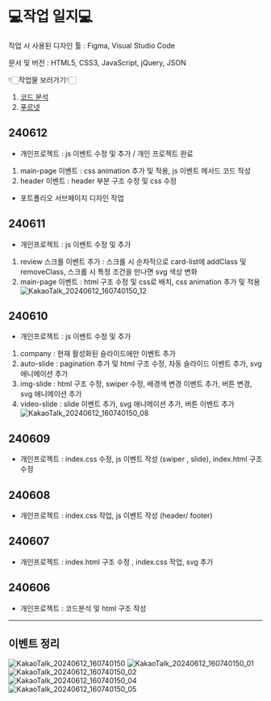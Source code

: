 # 💻작업 일지💻 #

작업 시 사용된 디자인 툴 : Figma, Visual Studio Code

문서 및 버전 : HTML5, CSS3, JavaScript, jQuery, JSON

👇🏻작업물 보러가기👇🏻
1. [코드 분석](https://www.figma.com/design/0uMHtmNRGKCxuXH4RQCsQ9/%EA%B0%9C%EC%9D%B8%ED%94%84%EB%A1%9C%EC%A0%9D%ED%8A%B8-%2F-%ED%91%B8%EB%A5%B4%EB%84%B7?m=auto&t=lXRkGlmCvCeGkXiS-6, "피그마로 바로가기")
2. [푸르넷](https://gonghanna.github.io/Personal-Project/)

## 240612 ##
- 개인프로젝트 : js 이벤트 수정 및 추가 / 개인 프로젝트 완료
1. main-page 이벤트 : css animation 추가 및 적용, js 이벤트 메서드 코드 작성
2. header 이벤트 : header 부분 구조 수정 및 css 수정
- 포트폴리오 서브페이지 디자인 작업

## 240611 ##
- 개인프로젝트 : js 이벤트 수정 및 추가
1. review 스크롤 이벤트 추가 : 스크롤 시 순차적으로 card-list에 addClass 및 removeClass, 스크롤 시 특정 조건을 만나면 svg 색상 변화
2. main-page 이벤트 : html 구조 수정 및 css로 배치, css animation 추가 및 적용
![KakaoTalk_20240612_160740150_12](https://github.com/GongHanna/Personal-Project/assets/160007300/afb4ceb0-9f13-497b-b204-9ce48e599cda)

## 240610 ##
- 개인프로젝트 : js 이벤트 수정 및 추가
1. company : 현재 활성화된 슬라이드에만 이벤트 추가
2. auto-slide : pagination 추가 및 html 구조 수정, 자동 슬라이드 이벤트 추가, svg 애니메이션 추가
3. img-slide : html 구조 수정, swiper 수정, 배경색 변경 이벤트 추가, 버튼 변경, svg 애니메이션 추가
4. video-slide : slide 이벤트 추가, svg 애니메이션 추가, 버튼 이벤트 추가
![KakaoTalk_20240612_160740150_08](https://github.com/GongHanna/Personal-Project/assets/160007300/9d37b233-8189-45fe-a9db-ef0b1a073349)

## 240609 ##
- 개인프로젝트 : index.css 수정, js 이벤트 작성 (swiper , slide), index.html 구조 수정

## 240608 ##
- 개인프로젝트 : index.css 작업, js 이벤트 작성 (header/ footer) 

## 240607 ##
- 개인프로젝트 : index.html 구조 수정 , index.css 작업, svg 추가

## 240606 ##
- 개인프로젝트 : 코드분석 및 html 구조 작성

----

## 이벤트 정리 ##
![KakaoTalk_20240612_160740150](https://github.com/GongHanna/Personal-Project/assets/160007300/74eb8f02-0e77-4a04-b059-c7970c55c00b) 
![KakaoTalk_20240612_160740150_01](https://github.com/GongHanna/Personal-Project/assets/160007300/080a3ebe-f3c5-43c0-b545-1199601ac4ae)
![KakaoTalk_20240612_160740150_02](https://github.com/GongHanna/Personal-Project/assets/160007300/4a50f615-1440-492d-8827-7b01c968d2a4)
![KakaoTalk_20240612_160740150_04](https://github.com/GongHanna/Personal-Project/assets/160007300/9a6a34f5-6a0a-42e0-aca4-216ce4426942)
![KakaoTalk_20240612_160740150_05](https://github.com/GongHanna/Personal-Project/assets/160007300/0cdd5ab3-e3c6-44c7-bfdf-b5642ecc0c81)
